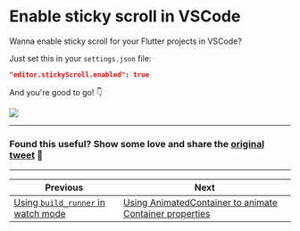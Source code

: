 # Enable sticky scroll in VSCode

Wanna enable sticky scroll for your Flutter projects in VSCode?

Just set this in your `settings.json` file:

```json
"editor.stickyScroll.enabled": true
```

And you're good to go! 👇

![](076.gif)

---

### Found this useful? Show some love and share the [original tweet](https://twitter.com/biz84/status/1583083667626242049) 🙏

---

| Previous | Next |
| -------- | ---- |
| [Using `build_runner` in watch mode](../0075-build-runner-watch/index.md) | [Using AnimatedContainer to animate Container properties](../0077-animatedcontainer/index.md) |